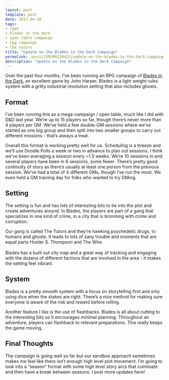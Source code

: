 ```yaml
---
layout: post
template: post
date: 2017-04-10
tags:
- rpgs
- blades in the dark
- open table campaign
- rpg campaign
- the tutors
title: "Update on the Blades in the Dark Campaign"
permalink: /post/159398238423/update-on-the-blades-in-the-dark-campaign
description: "Update on the Blades in the Dark Campaign"
---
```

<p>Over the past four months, I’ve been running an RPG campaign of <a href="http://www.evilhat.com/home/blades-in-the-dark/">Blades in the Dark</a>, an excellent game by John Harper. Blades is a light weight rules system with a gritty industrial revolution setting that also includes ghosts.</p><h2>Format</h2><p>I’ve been running this as a mega-campaign / open table, much like I did with D&amp;D last year. We’re up to 15 players so far, though there’s never more than 4 players per GM. We’ve held a few double-GM sessions where we’ve started as one big group and then split into two smaller groups to carry out different missions - that’s always a treat.</p><p>Overall this format is working pretty well for us. Scheduling is a breeze and we’ll use Doodle Polls a week or two in advance to plan out sessions. I think we’ve been averaging a session every ~1.5 weeks. We’re 10 sessions in and several players have been in 6 sessions, some fewer. There’s pretty good continuity of story as there’s usually at least one person from the previous session. We’ve had a total of 4 different GMs, though I’ve run the most. We even held a GM training day for folks who wanted to try GMing.</p><h2>Setting</h2><p>The setting is fun and has lots of interesting bits to tie into the plot and create adventures around. In Blades, the players are part of a gang that specializes in one kind of crime, in a city that is brimming with crime and corruption.</p><p>Our gang is called The Tutors and they’re hawking psychedelic drugs, to humans and ghosts. It leads to lots of zany trouble and moments that are equal parts Hunter S. Thompson and The Wire.<br><br>Blades has a built out city map and a great way of tracking and engaging with the dozens of different factions that are involved in the area - it makes the setting feel vibrant.</p><h2>System</h2><p>Blades is a pretty smooth system with a focus on storytelling first and only using dice when the stakes are right. There’s a nice method for making sure everyone is aware of the risk and reward before rolling.</p><p>Another feature I like is the use of flashbacks. Blades is all about cutting to the interesting bits so it encourages minimal planning. Throughout an adventure, players can flashback to relevant preparations. This really keeps the game moving.</p><h2>Final Thoughts</h2><p>The campaign is going well so far but our sandbox approach sometimes makes me feel like there isn’t enough high level plot movement. I’m going to look into a&nbsp;“season” format with some high level story arcs that culminate and then have a break between seasons. I post more updates here!</p>